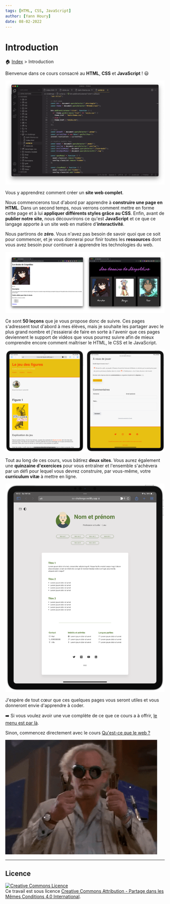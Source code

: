 ```yaml
---
tags: [HTML, CSS, JavaScript]
author: [Yann Houry]
date: 08-02-2022
---
```


# Introduction

🏠 [Index](https://github.com/YannHY/html-css-js/blob/main/index.md) > Introduction

Bienvenue dans ce cours consacré au **HTML**, **CSS** et **JavaScript** ! 😃 

![VS Code](https://github.com/YannHY/html-css-js/blob/main/Images/code.png)

Vous y apprendrez comment créer un **site web complet**.

Nous commencerons tout d'abord par apprendre à **construire une page en HTML**. Dans un second temps, nous verrons comment mettre en forme cette page et à lui **appliquer différents styles grâce au CSS**. Enfin, avant de **publier notre site**, nous découvrirons ce qu'est **JavaScript** et ce que ce langage apporte à un site web en matière d'**interactivité**.

Nous partirons de **zéro**. Vous n'avez pas besoin de savoir quoi que ce soit pour commencer, et je vous donnerai pour finir toutes les **ressources** dont vous avez besoin pour continuer à apprendre les technologies du web.

![](https://github.com/YannHY/html-css-js/blob/main/Images/site-complet.png)

Ce sont **50 leçons** que je vous propose donc de suivre. Ces pages s'adressent tout d'abord à mes élèves, mais je souhaite les partager avec le plus grand nombre et j'essaierai de faire en sorte à l'avenir que ces pages deviennent le support de vidéos que vous pourrez suivre afin de mieux comprendre encore comment maîtriser le HTML, le CSS et le JavaScript.

![](https://github.com/YannHY/html-css-js/blob/main/Images/jeu-des-figures.png)

Tout au long de ces cours, vous bâtirez **deux sites**. Vous aurez également une **quinzaine d'exercices** pour vous entraîner et l'ensemble s'achèvera par un défi pour lequel vous devrez construire, par vous-même, votre **curriculum vitæ** à mettre en ligne.

![](https://github.com/YannHY/html-css-js/blob/main/Images/challenge.png)

J'espère de tout cœur que ces quelques pages vous seront utiles et vous donneront envie d'apprendre à coder.

➡️ Si vous voulez avoir une vue complète de ce que ce cours a à offrir, [le menu est par là](https://github.com/YannHY/html-css-js/blob/main/index.md).

Sinon, commencez directement avec le cours [Qu'est-ce que le web ?](https://github.com/YannHY/html-css-js/blob/main/1.%20Première%20partie/1.2%20Qu'est-ce%20que%20le%20web%20%3F.md)

![](https://github.com/YannHY/html-css-js/blob/main/Images/ready.gif)

<hr />

## Licence
<a rel="license" href="http://creativecommons.org/licenses/by-sa/4.0/"><img alt="Creative Commons Licence" style="border-width:0" src="https://i.creativecommons.org/l/by-sa/4.0/88x31.png" /></a><br />Ce travail est sous licence <a rel="license" href="http://creativecommons.org/licenses/by-sa/4.0/">Creative Commons Attribution - Partage dans les Mêmes Conditions 4.0 International</a>.
